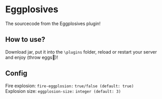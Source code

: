 # Eggplosives
The sourcecode from the Eggplosives plugin!

## How to use?
Download jar, put it into the `\plugins` folder, reload or restart your server and enjoy (throw eggs:egg:)!

## Config
Fire explosion:
`fire-eggplosion:` `true/false (default: true)`  
Explosion size:
`eggplosion-size:` `integer (default: 3)`
